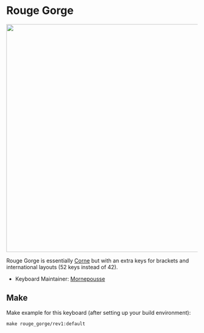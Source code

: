 # Rouge Gorge

<img src="https://github.com/mornepousse/Rouge-Gorge/raw/jorne/images/TestBuild.jpg" data-canonical-src="Rouge Gorge" width="600"/>

Rouge Gorge is essentially [Corne](https://github.com/foostan/crkbd) but with an extra keys for brackets and international layouts (52 keys instead of 42).

* Keyboard Maintainer: [Mornepousse](https://github.com/Mornepousse)

## Make 

Make example for this keyboard (after setting up your build environment):

    make rouge_gorge/rev1:default
